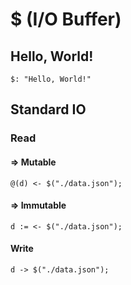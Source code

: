 # $ (I/O Buffer)

## Hello, World! <a href="#firstheading" id="firstheading"></a>

```
$: "Hello, World!"
```

## Standard IO

### Read

#### => Mutable

```
@(d) <- $("./data.json");
```

#### => Immutable

```
d := <- $("./data.json");
```

#### Write

```
d -> $("./data.json");
```
